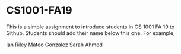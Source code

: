 # CS1001-FA19
This is a simple assignment to introduce students in CS 1001 FA 19 to Github.
Students should add their name below this one. For example,

Ian Riley
Mateo Gonzalez
Sarah Ahmed
